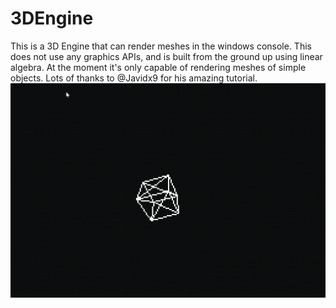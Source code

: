 # 3DEngine
This is a 3D Engine that can render meshes in the windows console. This does not use any graphics APIs, and is built from the ground up using linear algebra. At the moment it's only capable of rendering meshes of simple objects. Lots of thanks to @Javidx9 for his amazing tutorial.
 ![Rotating Cube Mesh](https://github.com/MrBoogle/3DEngine/blob/master/Rotating%20Cube%20Mesh.gif)
